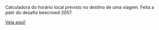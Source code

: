Calculadora do horário local previsto no destino de uma viagem. Feita a patir do desafio beecrowd 2057.

<a href="https://alessandragrazielle.github.io/fuso-horario/">Veja aqui!</a>
